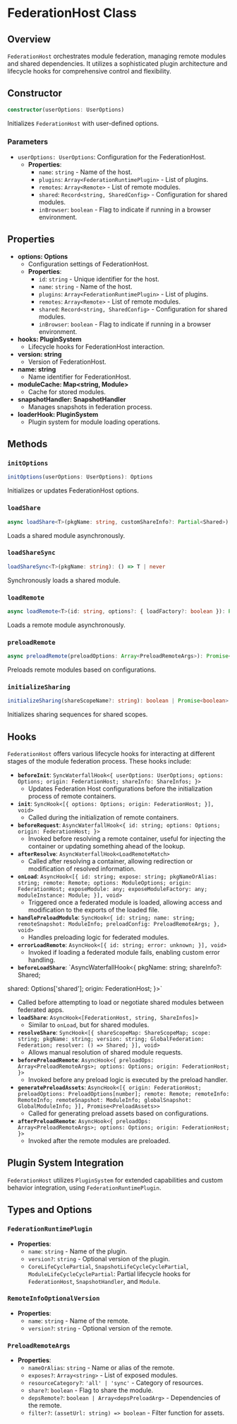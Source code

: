 # FederationHost Class

## Overview
`FederationHost` orchestrates module federation, managing remote modules and shared dependencies. It utilizes a sophisticated plugin architecture and lifecycle hooks for comprehensive control and flexibility.

## Constructor
```typescript
constructor(userOptions: UserOptions)
```
Initializes `FederationHost` with user-defined options.

### Parameters
- `userOptions: UserOptions`: Configuration for the FederationHost.
  - **Properties**:
    - `name`: `string` - Name of the host.
    - `plugins`: `Array<FederationRuntimePlugin>` - List of plugins.
    - `remotes`: `Array<Remote>` - List of remote modules.
    - `shared`: `Record<string, SharedConfig>` - Configuration for shared modules.
    - `inBrowser`: `boolean` - Flag to indicate if running in a browser environment.

## Properties
- **options: Options**
  - Configuration settings of FederationHost.
  - **Properties**:
    - `id`: `string` - Unique identifier for the host.
    - `name`: `string` - Name of the host.
    - `plugins`: `Array<FederationRuntimePlugin>` - List of plugins.
    - `remotes`: `Array<Remote>` - List of remote modules.
    - `shared`: `Record<string, SharedConfig>` - Configuration for shared modules.
    - `inBrowser`: `boolean` - Flag to indicate if running in a browser environment.
- **hooks: PluginSystem**
  - Lifecycle hooks for FederationHost interaction.
- **version: string**
  - Version of FederationHost.
- **name: string**
  - Name identifier for FederationHost.
- **moduleCache: Map<string, Module>**
  - Cache for stored modules.
- **snapshotHandler: SnapshotHandler**
  - Manages snapshots in federation process.
- **loaderHook: PluginSystem**
  - Plugin system for module loading operations.

## Methods

### `initOptions`
```typescript
initOptions(userOptions: UserOptions): Options
```
Initializes or updates FederationHost options.

### `loadShare`
```typescript
async loadShare<T>(pkgName: string, customShareInfo?: Partial<Shared>): Promise<false | (() => T | undefined)>
```
Loads a shared module asynchronously.

### `loadShareSync`
```typescript
loadShareSync<T>(pkgName: string): () => T | never
```
Synchronously loads a shared module.

### `loadRemote`
```typescript
async loadRemote<T>(id: string, options?: { loadFactory?: boolean }): Promise<T | null>
```
Loads a remote module asynchronously.

### `preloadRemote`
```typescript
async preloadRemote(preloadOptions: Array<PreloadRemoteArgs>): Promise<void>
```
Preloads remote modules based on configurations.

### `initializeSharing`
```typescript
initializeSharing(shareScopeName?: string): boolean | Promise<boolean>
```
Initializes sharing sequences for shared scopes.

## Hooks
`FederationHost` offers various lifecycle hooks for interacting at different stages of the module federation process. These hooks include:

- **`beforeInit`**: `SyncWaterfallHook<{ userOptions: UserOptions; options: Options; origin: FederationHost; shareInfo: ShareInfos; }>`
  - Updates Federation Host configurations before the initialization process of remote containers.
- **`init`**: `SyncHook<[{ options: Options; origin: FederationHost; }], void>`
  - Called during the initialization of remote containers.
- **`beforeRequest`**: `AsyncWaterfallHook<{ id: string; options: Options; origin: FederationHost; }>`
  - Invoked before resolving a remote container, useful for injecting the container or updating something ahead of the lookup.
- **`afterResolve`**: `AsyncWaterfallHook<LoadRemoteMatch>`
  - Called after resolving a container, allowing redirection or modification of resolved information.
- **`onLoad`**: `AsyncHook<[{ id: string; expose: string; pkgNameOrAlias: string; remote: Remote; options: ModuleOptions; origin: FederationHost; exposeModule: any; exposeModuleFactory: any; moduleInstance: Module; }], void>`
  - Triggered once a federated module is loaded, allowing access and modification to the exports of the loaded file.
- **`handlePreloadModule`**: `SyncHook<{ id: string; name: string; remoteSnapshot: ModuleInfo; preloadConfig: PreloadRemoteArgs; }, void>`
  - Handles preloading logic for federated modules.
- **`errorLoadRemote`**: `AsyncHook<[{ id: string; error: unknown; }], void>`
  - Invoked if loading a federated module fails, enabling custom error handling.
- **`beforeLoadShare`**: `AsyncWaterfallHook<{ pkgName: string; shareInfo?: Shared;

 shared: Options['shared']; origin: FederationHost; }>`
  - Called before attempting to load or negotiate shared modules between federated apps.
- **`loadShare`**: `AsyncHook<[FederationHost, string, ShareInfos]>`
  - Similar to `onLoad`, but for shared modules.
- **`resolveShare`**: `SyncHook<[{ shareScopeMap: ShareScopeMap; scope: string; pkgName: string; version: string; GlobalFederation: Federation; resolver: () => Shared; }], void>`
  - Allows manual resolution of shared module requests.
- **`beforePreloadRemote`**: `AsyncHook<{ preloadOps: Array<PreloadRemoteArgs>; options: Options; origin: FederationHost; }>`
  - Invoked before any preload logic is executed by the preload handler.
- **`generatePreloadAssets`**: `AsyncHook<[{ origin: FederationHost; preloadOptions: PreloadOptions[number]; remote: Remote; remoteInfo: RemoteInfo; remoteSnapshot: ModuleInfo; globalSnapshot: GlobalModuleInfo; }], Promise<PreloadAssets>>`
  - Called for generating preload assets based on configurations.
- **`afterPreloadRemote`**: `AsyncHook<{ preloadOps: Array<PreloadRemoteArgs>; options: Options; origin: FederationHost; }>`
  - Invoked after the remote modules are preloaded.

## Plugin System Integration
`FederationHost` utilizes `PluginSystem` for extended capabilities and custom behavior integration, using `FederationRuntimePlugin`.

## Types and Options

### `FederationRuntimePlugin`
- **Properties**:
  - `name`: `string` - Name of the plugin.
  - `version?`: `string` - Optional version of the plugin.
  - `CoreLifeCyclePartial`, `SnapshotLifeCycleCyclePartial`, `ModuleLifeCycleCyclePartial`: Partial lifecycle hooks for `FederationHost`, `SnapshotHandler`, and `Module`.

### `RemoteInfoOptionalVersion`
- **Properties**:
  - `name`: `string` - Name of the remote.
  - `version?`: `string` - Optional version of the remote.

### `PreloadRemoteArgs`
- **Properties**:
  - `nameOrAlias`: `string` - Name or alias of the remote.
  - `exposes?`: `Array<string>` - List of exposed modules.
  - `resourceCategory?`: `'all' | 'sync'` - Category of resources.
  - `share?`: `boolean` - Flag to share the module.
  - `depsRemote?`: `boolean | Array<depsPreloadArg>` - Dependencies of the remote.
  - `filter?`: `(assetUrl: string) => boolean` - Filter function for assets.
